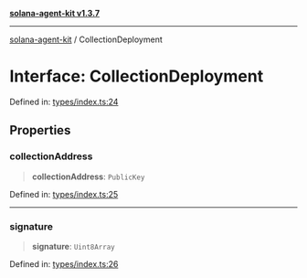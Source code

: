 [**solana-agent-kit v1.3.7**](../README.md)

***

[solana-agent-kit](../README.md) / CollectionDeployment

# Interface: CollectionDeployment

Defined in: [types/index.ts:24](https://github.com/sendaifun/solana-agent-kit/blob/6acfa958180602da3c2d2ac883bf660ca90dba2f/src/types/index.ts#L24)

## Properties

### collectionAddress

> **collectionAddress**: `PublicKey`

Defined in: [types/index.ts:25](https://github.com/sendaifun/solana-agent-kit/blob/6acfa958180602da3c2d2ac883bf660ca90dba2f/src/types/index.ts#L25)

***

### signature

> **signature**: `Uint8Array`

Defined in: [types/index.ts:26](https://github.com/sendaifun/solana-agent-kit/blob/6acfa958180602da3c2d2ac883bf660ca90dba2f/src/types/index.ts#L26)
